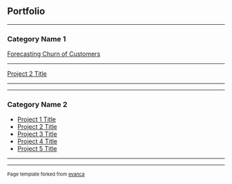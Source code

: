 ## Portfolio

---

### Category Name 1 

[Forecasting Churn of Customers](https://github.com/vinipta-s/Forecasting_Churn_of_Customers/tree/main)

---
[Project 2 Title](/pdf/sample_presentation.pdf)

---
[](http://example.com/)


---

### Category Name 2

- [Project 1 Title](http://example.com/)
- [Project 2 Title](http://example.com/)
- [Project 3 Title](http://example.com/)
- [Project 4 Title](http://example.com/)
- [Project 5 Title](http://example.com/)

---




---
<p style="font-size:11px">Page template forked from <a href="https://github.com/evanca/quick-portfolio">evanca</a></p>
<!-- Remove above link if you don't want to attibute -->
